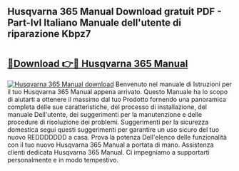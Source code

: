 ## Husqvarna 365 Manual Download gratuit PDF - Part-IvI Italiano Manuale dell'utente di riparazione Kbpz7

# <h2><a href="http://dfgdlin.blite.top/?on=Husqvarna+365+Manual">🔗Download 👉🔴 Husqvarna 365 Manual</a></h2>

[![Husqvarna 365 Manual download](https://i.imgur.com/lujVjoI.png)](http://dfgdlin.blite.top/?on=Husqvarna+365+Manual)
Benvenuto nel manuale di Istruzioni per il tuo Husqvarna 365 Manual appena arrivato. Questo Manuale ha lo scopo di aiutarti a ottenere il massimo dal tuo Prodotto fornendo una panoramica completa delle sue caratteristiche, del processo di installazione, del manuale Dell'utente, dei suggerimenti per la manutenzione e delle procedure di risoluzione dei problemi. Suggerimenti per la sicurezza domestica segui questi suggerimenti per garantire un uso sicuro del tuo nuovo REDDDDDDD a casa. Prova la potenza Dell'elenco delle funzionalità con il tuo nuovo Husqvarna 365 Manual a portata di mano. Assistenza clienti dedicata Husqvarna 365 Manual. Ci impegniamo a supportarti personalmente e in modo tempestivo.
